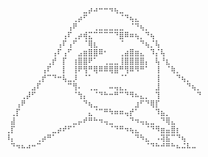 ⠀⠀⠀⠀⠀⠀⠀⠀⠀⠀⠀⠀⠀⠀⠀⣀⡴⠴⠒⠒⠲⢦⣀⠀⠀⠀⠀⠀⠀⠀⠀⠀⠀⠀⠀⠀⠀⠀
⠀⠀⠀⠀⠀⠀⠀⠀⠀⠀⠀⠀⠀⢀⡴⠋⠀⠀⠀⠀⠀⠀⠈⠙⢦⣄⠀⠀⠀⠀⠀⠀⠀⠀⠀⠀⠀⠀
⠀⠀⠀⠀⠀⠀⠀⠀⠀⠀⠀⠀⢠⠟⠀⠀⠀⢀⣀⣀⣀⣀⣀⠀⠈⠙⢦⡀⠀⠀⠀⠀⠀⠀⠀⠀⠀⠀
⠀⠀⠀⠀⠀⠀⠀⠀⠀⠀⠀⢠⠏⢀⡴⢾⣍⠉⠉⠉⠉⠙⣿⠿⠶⢦⡀⠙⢦⠀⠀⠀⠀⠀⠀⠀⠀⠀
⠀⠀⠀⠀⠀⠀⠀⠀⠀⠀⢠⠏⢠⠋⠀⠈⢿⣆⠀⠀⠀⠀⠈⠀⠀⠀⠙⢦⡈⢧⠀⠀⠀⠀⠀⠀⠀⠀
⠀⠀⠀⠀⠀⠀⠀⠀⠀⢠⠏⢠⠋⠀⣠⣶⣿⣿⠿⠂⠀⠀⢀⣴⣿⣶⣄⠀⠹⡌⢧⠀⠀⠀⠀⠀⠀⠀
⠀⠀⠀⠀⠀⠀⠀⠀⢀⡞⠀⡏⠀⢰⣿⣿⠟⠁⠀⢀⣀⣀⢸⣿⣿⣿⣿⡄⠀⢧⠘⣆⠀⠀⠀⠀⠀⠀
⠀⠀⠀⠀⠀⠀⠀⢠⠏⠀⠀⡇⠀⢸⠟⢻⠛⢿⠿⠿⢿⣿⠛⢻⠿⠻⠛⠁⠀⢸⠀⠈⢷⡀⠀⠀⠀⠀
⠀⠀⠀⠀⠀⠀⢀⡞⠉⠙⠒⢧⣀⡸⠀⠈⠁⠀⠀⠀⠀⠀⠈⠁⠀⠀⠀⠀⠀⢸⠀⠀⠀⠙⢦⡀⠀⠀
⠀⠀⠀⠀⠀⣠⠏⠀⠀⠀⠀⠀⠉⢻⠄⠀⢀⣀⠀⠀⠤⢤⣄⡀⠀⠀⠀⠀⠀⣸⠀⠀⠀⠀⠀⠙⢦⡀
⠀⠀⠀⢀⡼⠋⠀⠀⠀⠀⠀⠀⠀⠈⢳⡄⠀⠈⠙⠓⠒⠛⠉⠙⠻⠦⣄⡀⠀⢹⠀⠀⠀⠀⠀⠀⠀⠙
⠀⠀⢠⠟⠀⠀⠀⠀⠀⠀⠀⠀⠀⠀⠀⠙⢦⣀⠀⠀⠀⠀⠀⠀⠀⣰⠋⠙⢿⡏⠀⠀⠀⠀⠀⠀⠀⠀
⠀⢀⡏⠀⠀⠀⠀⠀⠀⠀⠀⠀⠀⠀⠀⠀⣄⠈⠉⠛⠳⠶⠶⢤⡞⠁⠀⠀⠀⠹⣦⡀⠀⠀⠀⠀⠀⠀
⠀⣼⠀⠀⠀⠀⠀⠀⠀⠀⠀⠀⠀⣀⡤⠞⠛⠓⠲⢤⣀⠀⠀⠀⠙⠲⢤⣄⣀⠀⠙⢿⣄⠀⠀⠀⠀⠀
⢀⡏⠀⠀⠀⠀⠀⠀⠀⣀⡴⠞⠋⠁⠀⠀⠀⠀⠀⠀⠈⠙⠛⠲⢦⣄⠀⠈⠙⠻⣶⣤⣿⡆⠀⠀⠀⠀
⠸⡄⠀⠀⠀⠀⢀⡴⠛⠁⠀⠀⠀⠀⠀⠀⠀⠀⠀⠀⠀⠀⠀⠀⠀⠙⠳⣄⠀⠠⢽⣯⠉⠙⢦⠀⠀⠀
⠀⠙⠲⠦⠴⠒⠉⠀⠀⠀⠀⠀⠀⠀⠀⠀⠀⠀⠀⠀⠀⠀⠀⠀⠀⠀⠀⠈⠙⠓⠚⠛⠓⠦⠬⠧⠤⠀
